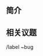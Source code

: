 ## 简介

<!-- 请具体描述本合并请求 -->

## 相关议题

<!-- 注：如果你是非维护人员向本项目贡献代码，请先报告问题然后再发MR -->

<!-- 切勿在安全问题由本项目公开之前创建公开的安全修复MR！ -->

/label ~bug
